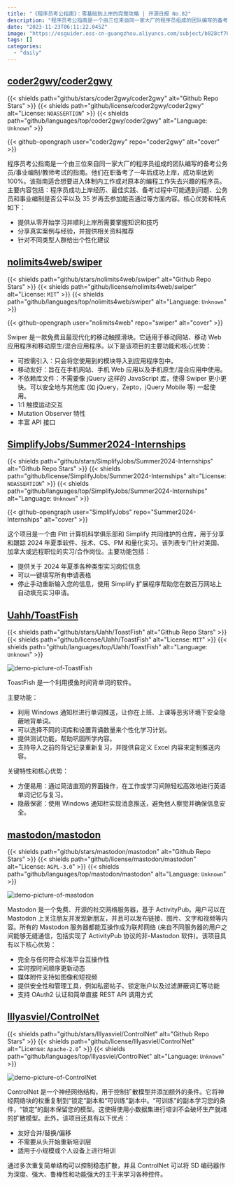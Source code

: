 ```yaml
---
title: "《程序员考公指南》：零基础到上岸的完整攻略 | 开源日报 No.82"
description: "程序员考公指南是一个由三位来自同一家大厂的程序员组成的团队编写的备考公务员/事业编制/教师考试的指南。他们在职备考了一年后成功上岸，成功率达到 100%。该指南适合想要进入体制内工作或对原本的编程工作失去兴趣的程序员。"
date: "2023-11-23T06:11:22.045Z"
image: "https://osguider.oss-cn-guangzhou.aliyuncs.com/subject/b028cf767566d172ad4b890972a11be1.png"
tags: []
categories:
  - "daily"
---
```


## [coder2gwy/coder2gwy](https://github.com/coder2gwy/coder2gwy)

{{< shields path="github/stars/coder2gwy/coder2gwy" alt="Github Repo Stars" >}} {{< shields path="github/license/coder2gwy/coder2gwy" alt="License: `NOASSERTION`" >}} {{< shields path="github/languages/top/coder2gwy/coder2gwy" alt="Language: `Unknown`" >}}

{{< github-opengraph user="coder2gwy" repo="coder2gwy" alt="cover" >}}

程序员考公指南是一个由三位来自同一家大厂的程序员组成的团队编写的备考公务员/事业编制/教师考试的指南。他们在职备考了一年后成功上岸，成功率达到 100%。该指南适合想要进入体制内工作或对原本的编程工作失去兴趣的程序员。主要内容包括：程序员成功上岸经历、最佳实践、备考过程中可能遇到问题、公务员和事业编制是否公平以及 35 岁再去参加能否通过等方面内容。核心优势和特点如下：

- 提供从零开始学习并顺利上岸所需要掌握知识和技巧
- 分享真实案例与经验，并提供相关资料推荐
- 针对不同类型人群给出个性化建议
  
## [nolimits4web/swiper](https://github.com/nolimits4web/swiper)

{{< shields path="github/stars/nolimits4web/swiper" alt="Github Repo Stars" >}} {{< shields path="github/license/nolimits4web/swiper" alt="License: `MIT`" >}} {{< shields path="github/languages/top/nolimits4web/swiper" alt="Language: `Unknown`" >}}

{{< github-opengraph user="nolimits4web" repo="swiper" alt="cover" >}}

Swiper 是一款免费且最现代化的移动触摸滑块。它适用于移动网站、移动 Web 应用程序和移动原生/混合应用程序。以下是该项目的主要功能和核心优势：

- 可按需引入：只会将您使用到的模块导入到应用程序包中。
- 移动友好：旨在在手机网站、手机 Web 应用以及手机原生/混合应用中使用。
- 不依赖库文件：不需要像 jQuery 这样的 JavaScript 库，使得 Swiper 更小更快。可以安全地与其他库 (如 jQuery，Zepto，jQuery Mobile 等) 一起使用。
- 1:1 触摸运动交互
- Mutation Observer 特性
- 丰富 API 接口
  
## [SimplifyJobs/Summer2024-Internships](https://github.com/SimplifyJobs/Summer2024-Internships)

{{< shields path="github/stars/SimplifyJobs/Summer2024-Internships" alt="Github Repo Stars" >}} {{< shields path="github/license/SimplifyJobs/Summer2024-Internships" alt="License: `NOASSERTION`" >}} {{< shields path="github/languages/top/SimplifyJobs/Summer2024-Internships" alt="Language: `Unknown`" >}}

{{< github-opengraph user="SimplifyJobs" repo="Summer2024-Internships" alt="cover" >}}

这个项目是一个由 Pitt 计算机科学俱乐部和 Simplify 共同维护的仓库，用于分享和跟踪 2024 年夏季软件、技术、CS、PM 和量化实习。该列表专门针对美国、加拿大或远程职位的实习/合作岗位。主要功能包括：

- 提供关于 2024 年夏季各种类型实习岗位信息
- 可以一键填写所有申请表格
- 停止手动重新输入您的信息，使用 Simplify 扩展程序帮助您在数百万网站上自动填充实习申请。
  
## [Uahh/ToastFish](https://github.com/Uahh/ToastFish)

{{< shields path="github/stars/Uahh/ToastFish" alt="Github Repo Stars" >}} {{< shields path="github/license/Uahh/ToastFish" alt="License: `MIT`" >}} {{< shields path="github/languages/top/Uahh/ToastFish" alt="Language: `Unknown`" >}}

![demo-picture-of-ToastFish](https://picgo-daily.oss-cn-guangzhou.aliyuncs.com/picgo-daily/2023/24ba902dbab66b27ab21f795c84724b8.png)

ToastFish 是一个利用摸鱼时间背单词的软件。

主要功能：

- 利用 Windows 通知栏进行单词推送，让你在上班、上课等恶劣环境下安全隐蔽地背单词。
- 可以选择不同的词库和设置背诵数量来个性化学习计划。
- 提供测试功能，帮助巩固所学内容。
- 支持导入之前的背记记录重新复习，并提供自定义 Excel 内容来定制推送内容。

关键特性和核心优势：

- 方便易用：通过简洁直观的界面操作，在工作或学习间隙轻松高效地进行英语单词记忆与复习。
- 隐蔽保密：使用 Windows 通知栏实现消息推送，避免他人察觉并确保信息安全。

## [mastodon/mastodon](https://github.com/mastodon/mastodon)

{{< shields path="github/stars/mastodon/mastodon" alt="Github Repo Stars" >}} {{< shields path="github/license/mastodon/mastodon" alt="License: `AGPL-3.0`" >}} {{< shields path="github/languages/top/mastodon/mastodon" alt="Language: `Unknown`" >}}

![demo-picture-of-mastodon](https://osguider.oss-cn-guangzhou.aliyuncs.com/subject/6f5d60308255f4a8e72e9c7fb60444d3.gif)

Mastodon 是一个免费、开源的社交网络服务器，基于 ActivityPub。用户可以在 Mastodon 上关注朋友并发现新朋友，并且可以发布链接、图片、文字和视频等内容。所有的 Mastodon 服务器都能互操作成为联邦网络 (来自不同服务器的用户之间能够无缝通信，包括实现了 ActivityPub 协议的非-Mastodon 软件)。该项目具有以下核心优势：

- 完全与任何符合标准平台互操作性
- 实时按时间顺序更新动态
- 媒体附件支持如图像和短视频
- 提供安全性和管理工具，例如私密帖子、锁定账户以及过滤屏蔽词汇等功能
- 支持 OAuth2 认证和简单直接 REST API 调用方式
  
## [lllyasviel/ControlNet](https://github.com/lllyasviel/ControlNet)

{{< shields path="github/stars/lllyasviel/ControlNet" alt="Github Repo Stars" >}} {{< shields path="github/license/lllyasviel/ControlNet" alt="License: `Apache-2.0`" >}} {{< shields path="github/languages/top/lllyasviel/ControlNet" alt="Language: `Unknown`" >}}

![demo-picture-of-ControlNet](https://picgo-daily.oss-cn-guangzhou.aliyuncs.com/picgo-daily/2023/f695f4ab223998bccd6b338093a10145.png)

ControlNet 是一个神经网络结构，用于控制扩散模型并添加额外的条件。它将神经网络块的权重复制到“锁定”副本和“可训练”副本中。“可训练”的副本学习您的条件，“锁定”的副本保留您的模型。这使得使用小数据集进行培训不会破坏生产就绪的扩散模型。此外，该项目还具有以下优点：

- 友好合并/替换/偏移
- 不需要从头开始重新培训层
- 适用于小规模或个人设备上进行培训

通过多次重复简单结构可以控制稳态扩散，并且 ControlNet 可以将 SD 编码器作为深度、强大、鲁棒性和功能强大的主干来学习各种控件。
  